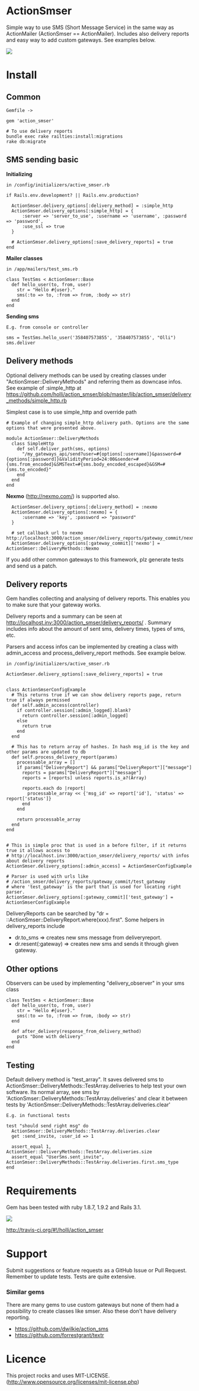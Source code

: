 # ActionSmser

Simple way to use SMS (Short Message Service) in the same way as ActionMailer (ActionSmser == ActionMailer).
Includes also delivery reports and easy way to add custom gateways. See examples below.

[<img src="https://secure.travis-ci.org/holli/action_smser.png" />](http://travis-ci.org/holli/action_smser)

# Install


## Common

```
Gemfile ->

gem 'action_smser'

# To use delivery reports
bundle exec rake railties:install:migrations
rake db:migrate
```

## SMS sending basic

**Initializing**

```
in /config/initializers/active_smser.rb

if Rails.env.development? || Rails.env.production?

  ActionSmser.delivery_options[:delivery_method] = :simple_http
  ActionSmser.delivery_options[:simple_http] = {
      :server => 'server_to_use', :username => 'username', :password => 'password',
      :use_ssl => true
  }

  # ActionSmser.delivery_options[:save_delivery_reports] = true
end

```

**Mailer classes**

```
in /app/mailers/test_sms.rb

class TestSms < ActionSmser::Base
  def hello_user(to, from, user)
    str = "Hello #{user}."
    sms(:to => to, :from => from, :body => str)
  end
end
```

**Sending sms**

```
E.g. from console or controller

sms = TestSms.hello_user('358407573855', '358407573855', "Olli")
sms.deliver
```

## Delivery methods

Optional delivery methods can be used by creating classes under "ActionSmser::DeliveryMethods" and referring
them as downcase infos. See example of :simple_http at
https://github.com/holli/action_smser/blob/master/lib/action_smser/delivery_methods/simple_http.rb

Simplest case is to use simple_http and override path

```
# Example of changing simple_http delivery path. Options are the same options that were presented above.

module ActionSmser::DeliveryMethods
  class SimpleHttp
    def self.deliver_path(sms, options)
      "/my_gateways_api/send?user=#{options[:username]}&password=#{options[:password]}&ValidityPeriod=24:00&sender=#{sms.from_encoded}&SMSText=#{sms.body_encoded_escaped}&GSM=#{sms.to_encoded}"
    end
  end
end

```

**Nexmo** (http://nexmo.com/) is supported also.

```
  ActionSmser.delivery_options[:delivery_method] = :nexmo
  ActionSmser.delivery_options[:nexmo] = {
      :username => 'key', :password => "password"
  }

  # set callback url to nexmo http://localhost:3000/action_smser/delivery_reports/gateway_commit/nexmo
  ActionSmser.delivery_options[:gateway_commit]['nexmo'] = ActionSmser::DeliveryMethods::Nexmo

```

If you add other common gateways to this framework, plz generate tests and send us a patch.


## Delivery reports

Gem handles collecting and analysing of delivery reports. This enables you to make sure that your gateway works.

Delivery reports and a summary can be seen at http://localhost.inv:3000/action_smser/delivery_reports/ .
Summary includes info about the amount of sent sms, delivery times, types of sms, etc.

Parsers and access infos can be implemented by creating a class with admin_access and process_delivery_report methods.
See example below.

```
in /config/initializers/active_smser.rb

ActionSmser.delivery_options[:save_delivery_reports] = true


class ActionSmserConfigExample
  # This returns true if we can show delivery reports page, return true if always permissed
  def self.admin_access(controller)
    if controller.session[:admin_logged].blank?
      return controller.session[:admin_logged]
    else
      return true
    end
  end

  # This has to return array of hashes. In hash msg_id is the key and other params are updated to db
  def self.process_delivery_report(params)
    processable_array = []
    if params["DeliveryReport"] && params["DeliveryReport"]["message"]
      reports = params["DeliveryReport"]["message"]
      reports = [reports] unless reports.is_a?(Array)

      reports.each do |report|
        processable_array << {'msg_id' => report['id'], 'status' => report['status']}
      end
    end

    return processable_array
  end
end


# This is simple proc that is used in a before filter, if it returns true it allows access to
# http://localhost.inv:3000/action_smser/delivery_reports/ with infos about delivery reports
ActionSmser.delivery_options[:admin_access] = ActionSmserConfigExample

# Parser is used with urls like
# /action_smser/delivery_reports/gateway_commit/test_gateway
# where 'test_gateway' is the part that is used for locating right parser.
ActionSmser.delivery_options[:gateway_commit]['test_gateway'] = ActionSmserConfigExample

```

DeliveryReports can be searched by "dr = ::ActionSmser::DeliveryReport.where(xxx).first".
Some helpers in delivery_reports include

- dr.to_sms => creates new sms message from deliveryreport.
- dr.resent(:gateway) => creates new sms and sends it through given gateway.


## Other options

Observers can be used by implementing "delivery_observer" in your sms class

```
class TestSms < ActionSmser::Base
  def hello_user(to, from, user)
    str = "Hello #{user}."
    sms(:to => to, :from => from, :body => str)
  end

  def after_delivery(response_from_delivery_method)
    puts "Done with delivery"
  end
end
```

## Testing

Default delivery method is "test_array". It saves delivered sms to ActionSmser::DeliveryMethods::TestArray.deliveries to help test your own software.
Its normal array, see sms by 'ActionSmser::DeliveryMethods::TestArray.deliveries' and
clear it between tests by 'ActionSmser::DeliveryMethods::TestArray.deliveries.clear'


```
E.g. in functional tests

test "should send right msg" do
  ActionSmser::DeliveryMethods::TestArray.deliveries.clear
  get :send_invite, :user_id => 1

  assert_equal 1, ActionSmser::DeliveryMethods::TestArray.deliveries.size
  assert_equal "UserSms.sent_invite", ActionSmser::DeliveryMethods::TestArray.deliveries.first.sms_type
end

```

# Requirements

Gem has been tested with ruby 1.8.7, 1.9.2 and Rails 3.1.

[<img src="https://secure.travis-ci.org/holli/action_smser.png" />](http://travis-ci.org/holli/action_smser)

http://travis-ci.org/#!/holli/action_smser

# Support

Submit suggestions or feature requests as a GitHub Issue or Pull Request. Remember to update tests. Tests are quite extensive.


### Similar gems

There are many gems to use custom gateways but none of them had a possibility to create classes like smser. Also these don't have
delivery reporting.

- https://github.com/dwilkie/action_sms
- https://github.com/forrestgrant/textr

# Licence

This project rocks and uses MIT-LICENSE. (http://www.opensource.org/licenses/mit-license.php)

